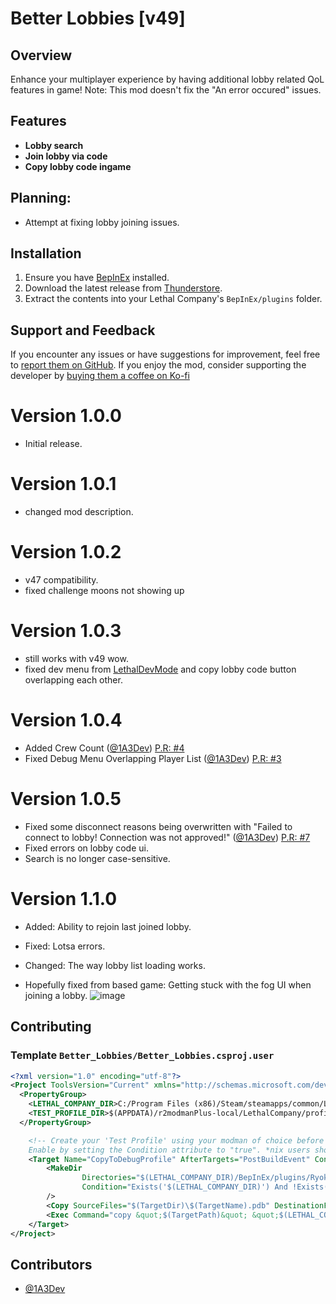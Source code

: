 # Better Lobbies [v49]

## Overview

Enhance your multiplayer experience by having additional lobby related QoL features in game!
Note: This mod doesn't fix the "An error occured" issues.

## Features

- **Lobby search**
- **Join lobby via code**
- **Copy lobby code ingame**

## Planning:
- Attempt at fixing lobby joining issues.

## Installation

1. Ensure you have [BepInEx](https://thunderstore.io/c/lethal-company/p/BepInEx/BepInExPack/) installed.
2. Download the latest release from [Thunderstore](https://thunderstore.io/c/lethal-company/p/Ryokune/Better_Lobbies/).
3. Extract the contents into your Lethal Company's `BepInEx/plugins` folder.

## Support and Feedback

If you encounter any issues or have suggestions for improvement, feel free to [report them on GitHub](https://github.com/VisualError/Better-Lobbies/issues). If you enjoy the mod, consider supporting the developer by [buying them a coffee on Ko-fi](https://ko-fi.com/ryokune) 


# Version 1.0.0
- Initial release.
# Version 1.0.1
- changed mod description.
# Version 1.0.2
- v47 compatibility.
- fixed challenge moons not showing up
# Version 1.0.3
- still works with v49 wow.
- fixed dev menu from [LethalDevMode](https://thunderstore.io/c/lethal-company/p/megumin/LethalDevMode/) and copy lobby code button overlapping each other.
# Version 1.0.4
- Added Crew Count ([@1A3Dev](https://github.com/1A3Dev)) [P.R: #4](https://github.com/VisualError/Better-Lobbies/pull/4)
- Fixed Debug Menu Overlapping Player List ([@1A3Dev](https://github.com/1A3Dev)) [P.R: #3](https://github.com/VisualError/Better-Lobbies/pull/3)
# Version 1.0.5
- Fixed some disconnect reasons being overwritten with "Failed to connect to lobby! Connection was not approved!" ([@1A3Dev](https://github.com/1A3Dev)) [P.R: #7](https://github.com/VisualError/Better-Lobbies/pull/7)
- Fixed errors on lobby code ui.
- Search is no longer case-sensitive.
# Version 1.1.0
- Added: Ability to rejoin last joined lobby.
- Fixed: Lotsa errors.
- Changed: The way lobby list loading works.

- Hopefully fixed from based game: Getting stuck with the fog UI when joining a lobby.
![image](https://github.com/VisualError/Better-Lobbies/assets/28821360/80c0fc31-91a3-45f6-ab6d-a37a5596c40b)

## Contributing
### Template `Better_Lobbies/Better_Lobbies.csproj.user`
```xml
<?xml version="1.0" encoding="utf-8"?>
<Project ToolsVersion="Current" xmlns="http://schemas.microsoft.com/developer/msbuild/2003">
  <PropertyGroup>
    <LETHAL_COMPANY_DIR>C:/Program Files (x86)/Steam/steamapps/common/Lethal Company</LETHAL_COMPANY_DIR>
    <TEST_PROFILE_DIR>$(APPDATA)/r2modmanPlus-local/LethalCompany/profiles/TestBetterLobbies</TEST_PROFILE_DIR>
  </PropertyGroup>

    <!-- Create your 'Test Profile' using your modman of choice before enabling this. 
    Enable by setting the Condition attribute to "true". *nix users should switch out `copy` for `cp`. -->
    <Target Name="CopyToDebugProfile" AfterTargets="PostBuildEvent" Condition="true">
		<MakeDir
                Directories="$(LETHAL_COMPANY_DIR)/BepInEx/plugins/Ryokune-BetterLobbies"
                Condition="Exists('$(LETHAL_COMPANY_DIR)') And !Exists('$(LETHAL_COMPANY_DIR)/BepInEx/plugins/Ryokune-Better_Lobbies')"
        />
		<Copy SourceFiles="$(TargetDir)\$(TargetName).pdb" DestinationFolder="$(LETHAL_COMPANY_DIR)/BepInEx/plugins/Ryokune-Better_Lobbies" />
		<Exec Command="copy &quot;$(TargetPath)&quot; &quot;$(LETHAL_COMPANY_DIR)/BepInEx/plugins/Ryokune-Better_Lobbies/&quot;" />
	</Target>
</Project>
```

## Contributors
- [@1A3Dev](https://github.com/1A3Dev)
